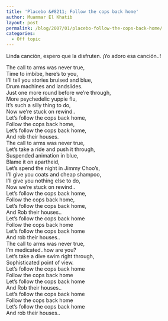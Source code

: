```yaml
---
title: 'Placebo &#8211; Follow the cops back home'
author: Muammar El Khatib
layout: post
permalink: /blog/2007/01/placebo-follow-the-cops-back-home/
categories:
  - Off topic
---
```

Linda canción, espero que la disfruten. ¡Yo adoro esa canción..!  
  
The call to arms was never true,  
Time to imbibe, here&#8217;s to you,  
I&#8217;ll tell you stories bruised and blue,  
Drum machines and landslides.  
Just one more round before we&#8217;re through,  
More psychedelic yuppie flu,  
It&#8217;s such a silly thing to do,  
Now we&#8217;re stuck on rewind..  
Let&#8217;s follow the cops back home,  
Follow the cops back home,  
Let&#8217;s follow the cops back home,  
And rob their houses.  
The call to arms was never true,  
Let&#8217;s take a ride and push it through,  
Suspended animation in blue,  
Blame it on apartheid,  
Let&#8217;s spend the night in Jimmy Choo&#8217;s,  
I&#8217;ll give you coats and cheap shampoo,  
I&#8217;ll give you nothing else to do,  
Now we&#8217;re stuck on rewind..  
Let&#8217;s follow the cops back home,  
Follow the cops back home,  
Let&#8217;s follow the cops back home,  
And Rob their houses..  
Let&#8217;s follow the cops back home  
Follow the cops back home  
Let&#8217;s follow the cops back home  
And rob their houses..  
The call to arms was never true,  
I&#8217;m medicated..how are you?  
Let&#8217;s take a dive swim right through,  
Sophisticated point of view.  
Let&#8217;s follow the cops back home  
Follow the cops back home  
Let&#8217;s follow the cops back home  
And Rob their houses..  
Let&#8217;s follow the cops back home  
Follow the cops back home  
Let&#8217;s follow the cops back home  
And rob their houses..